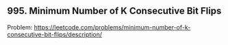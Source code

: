 ## 995. Minimum Number of K Consecutive Bit Flips

Problem: https://leetcode.com/problems/minimum-number-of-k-consecutive-bit-flips/description/
